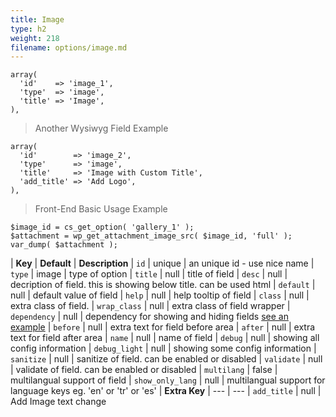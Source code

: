 ```yaml
---
title: Image
type: h2
weight: 218
filename: options/image.md
---
```


```php?start_inline=1
array(
  'id'    => 'image_1',
  'type'  => 'image',
  'title' => 'Image',
),
```

> Another Wysiwyg Field Example

```php?start_inline=1
array(
  'id'        => 'image_2',
  'type'      => 'image',
  'title'     => 'Image with Custom Title',
  'add_title' => 'Add Logo',
),
```

> Front-End Basic Usage Example

```php?start_inline=1
$image_id = cs_get_option( 'gallery_1' );
$attachment = wp_get_attachment_image_src( $image_id, 'full' );
var_dump( $attachment );
```

| **Key**          | **Default** | **Description**
| `id`             | unique      | an unique id - use nice name
| `type`           | image       | type of option
| `title`          | null        | title of field
| `desc`           | null        | decription of field. this is showing below title. can be used html
| `default`        | null        | default value of field
| `help`           | null        | help tooltip of field
| `class`          | null        | extra class of field.
| `wrap_class`     | null        | extra class of field wrapper
| `dependency`     | null        | dependency for showing and hiding fields [see an example](#how-to-use-dependency)
| `before`         | null        | extra text for field before area
| `after`          | null        | extra text for field after area
| `name`           | null        | name of field
| `debug`          | null        | showing all config information
| `debug_light`    | null        | showing some config information
| `sanitize`       | null        | sanitize of field. can be enabled or disabled
| `validate`       | null        | validate of field. can be enabled or disabled
| `multilang`      | false       | multilangual support of field
| `show_only_lang` | null        | multilangual support for language keys eg. 'en' or 'tr' or 'es'
| **Extra Key**    | ---         | ---
| `add_title`      | null        | Add Image text change
